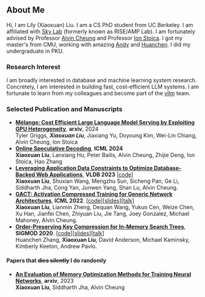 ## About Me

Hi, I am Lily (Xiaoxuan) Liu. I am a CS PhD student from UC Berkeley. I am affiliated with [Sky Lab](https://sky.cs.berkeley.edu/people/) (formerly known as RISE/AMP Lab). I am fortunately advised by Professor [Alvin Cheung](https://people.eecs.berkeley.edu/~akcheung/) and Professor [Ion Stoica](http://people.eecs.berkeley.edu/~istoica/). I got my master's from CMU, working with amazing [Andy](http://www.cs.cmu.edu/~pavlo/) and [Huanchen](http://www.cs.cmu.edu/~huanche1/). I did my undergraduate in PKU. 

### Research Interest
I am broadly interested in database and machine learning system research. Concretely, I am interested in building fast, cost-efficient LLM systems. I am fortunate to learn from my colleagues and become part of the [vllm](https://github.com/vllm-project/vllm) team.

### Selected Publication and Manuscripts
- **[Mélange: Cost Efficient Large Language Model Serving by Exploiting GPU Heterogeneity](https://arxiv.org/abs/2404.14527)**, **arxiv**, 2024 \
  Tyler Griggs<sup>*</sup>, **Xiaoxuan Liu**<sup>*</sup>, Jiaxiang Yu, Doyoung Kim, Wei-Lin Chiang, Alvin Cheung, Ion Stoica
- **[Online Speculative Decoding](https://arxiv.org/abs/2310.07177)**, **ICML 2024** \
**Xiaoxuan Liu**, Lanxiang Hu, Peter Bailis, Alvin Cheung, Zhijie Deng, Ion Stoica, Hao Zhang
- **[Leveraging Application Data Constraints to Optimize Database-Backed Web Applications](https://arxiv.org/abs/2205.02954)**, **VLDB 2023** [[code](https://github.com/LiuXiaoxuanPKU/ConstrOpt)] \
  **Xiaoxuan Liu**, Shuxian Wang, Mengzhu Sun, Sicheng Pan, Ge Li, Siddharth Jha, Cong Yan, Junwen Yang, Shan Lu, Alvin Cheung.
- **[GACT: Activation Compressed Training for Generic Network Architectures](https://arxiv.org/abs/2206.11357)**, **ICML 2022**. [[code](https://github.com/LiuXiaoxuanPKU/GACT-ICML)][[slides](https://github.com/LiuXiaoxuanPKU/LiuXiaoxuanPKU.github.io/blob/master/docs/slides/ICML2022.pdf)][[talk](https://slideslive.com/38983883/gact-activation-compressed-training-for-generic-network-architectures)] \
  **Xiaoxuan Liu**, Lianmin Zheng, Dequan Wang, Yukuo Cen, Weize Chen, Xu Han, Jianfei Chen, Zhiyuan Liu, Jie Tang, Joey Gonzalez, Michael Mahoney, Alvin Cheung.
- **[Order-Preserving Key Compression for In-Memory Search Trees](https://arxiv.org/abs/2003.02391)**, **SIGMOD 2020**. [[code](https://github.com/efficient/HOPE)][[slides](http://people.iiis.tsinghua.edu.cn/~huanchen/slides/hope-sigmod20.pdf)][[talk](https://www.youtube.com/watch?v=9OzjeSbWHcQ)]\
  Huanchen Zhang, **Xiaoxuan Liu**, David Anderson, Michael Kaminsky, Kimberly Keeton, Andrew Pavlo.

#### Papers that ~~dies silently~~ I do randomly
- **[An Evaluation of Memory Optimization Methods for Training Neural Networks](https://arxiv.org/abs/2303.14633)**, **arxiv**, 2023 \
  **Xiaoxuan Liu**, Siddharth Jha, Alvin Cheung
